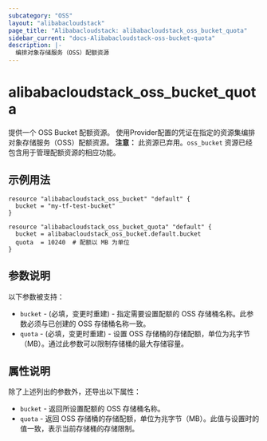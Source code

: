 ```yaml
---
subcategory: "OSS"
layout: "alibabacloudstack"
page_title: "Alibabacloudstack: alibabacloudstack_oss_bucket_quota"
sidebar_current: "docs-Alibabacloudstack-oss-bucket-quota"
description: |-
  编排对象存储服务（OSS）配额资源
---
```


# alibabacloudstack_oss_bucket_quota

提供一个 OSS Bucket 配额资源。
使用Provider配置的凭证在指定的资源集编排对象存储服务（OSS）配额资源。
**注意：** 此资源已弃用。`oss_bucket` 资源已经包含用于管理配额资源的相应功能。

## 示例用法

```hcl
resource "alibabacloudstack_oss_bucket" "default" {
  bucket = "my-tf-test-bucket"
}

resource "alibabacloudstack_oss_bucket_quota" "default" {
  bucket = alibabacloudstack_oss_bucket.default.bucket
  quota  = 10240  # 配额以 MB 为单位
}
```

## 参数说明

以下参数被支持：

* `bucket` - (必填，变更时重建) - 指定需要设置配额的 OSS 存储桶名称。此参数必须与已创建的 OSS 存储桶名称一致。
* `quota` - (必填，变更时重建) - 设置 OSS 存储桶的存储配额，单位为兆字节（MB）。通过此参数可以限制存储桶的最大存储容量。

## 属性说明

除了上述列出的参数外，还导出以下属性：

* `bucket` - 返回所设置配额的 OSS 存储桶名称。
* `quota` - 返回 OSS 存储桶的存储配额，单位为兆字节（MB）。此值与设置时的值一致，表示当前存储桶的存储限制。